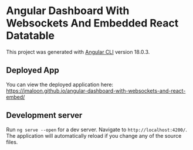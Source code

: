 # Angular Dashboard With Websockets And Embedded React Datatable 

This project was generated with [Angular CLI](https://github.com/angular/angular-cli) version 18.0.3.

## Deployed App

You can view the deployed application here: https://jmaloon.github.io/angular-dashboard-with-websockets-and-react-embed/

## Development server

Run `ng serve --open` for a dev server. Navigate to `http://localhost:4200/`. The application will automatically reload if you change any of the source files.
